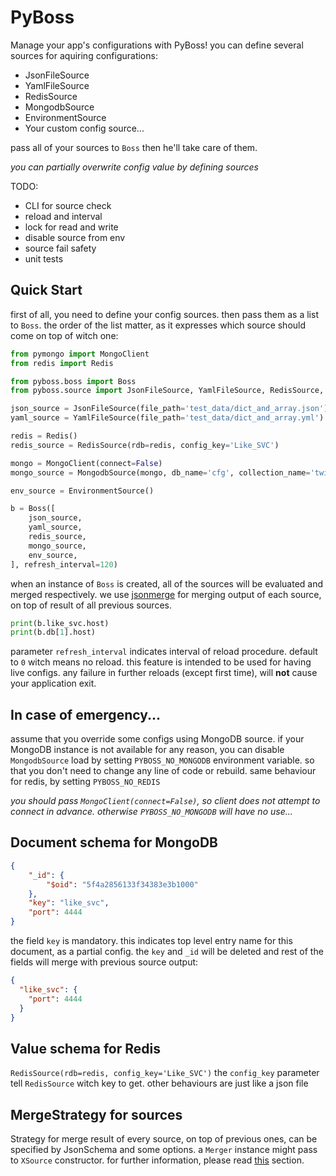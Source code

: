 # PyBoss

Manage your app's configurations with PyBoss! you can define several sources for aquiring configurations:

* JsonFileSource
* YamlFileSource
* RedisSource
* MongodbSource
* EnvironmentSource
* Your custom config source...

pass all of your sources to `Boss` then he'll take care of them. 

*you can partially overwrite config value by defining sources*

TODO:
* CLI for source check
* reload and interval
* lock for read and write
* disable source from env
* source fail safety
* unit tests

## Quick Start

first of all, you need to define your config sources. then pass them as a list to `Boss`. the order of the list matter,
as it expresses which source should come on top of witch one:

```python
from pymongo import MongoClient
from redis import Redis

from pyboss.boss import Boss
from pyboss.source import JsonFileSource, YamlFileSource, RedisSource, EnvironmentSource, MongodbSource

json_source = JsonFileSource(file_path='test_data/dict_and_array.json')
yaml_source = YamlFileSource(file_path='test_data/dict_and_array.yml')

redis = Redis()
redis_source = RedisSource(rdb=redis, config_key='Like_SVC')

mongo = MongoClient(connect=False)
mongo_source = MongodbSource(mongo, db_name='cfg', collection_name='twitter')

env_source = EnvironmentSource()

b = Boss([
    json_source,
    yaml_source,
    redis_source,
    mongo_source,
    env_source,
], refresh_interval=120)
```

when an instance of `Boss` is created, all of the sources will be evaluated and merged respectively.
we use [jsonmerge](https://pypi.org/project/jsonmerge/) for merging output of each source, on top of
result of all previous sources.

```python
print(b.like_svc.host)
print(b.db[1].host)
```

parameter `refresh_interval` indicates interval of reload procedure. default to `0` witch means no 
reload. this feature is intended to be used for having live configs. any failure in further reloads
(except first time), will **not** cause your application exit. 


## In case of emergency...

assume that you override some configs using MongoDB source. if your MongoDB instance is not available
for any reason, you can disable `MongodbSource` load by setting `PYBOSS_NO_MONGODB` environment variable.
so that you don't need to change any line of code or rebuild. same behaviour for redis, by setting `PYBOSS_NO_REDIS`

*you should pass `MongoClient(connect=False)`, so client does not attempt to connect in advance. otherwise `PYBOSS_NO_MONGODB` will have no use...*


## Document schema for MongoDB

```json
{
    "_id": {
        "$oid": "5f4a2856133f34383e3b1000"
    },
    "key": "like_svc",
    "port": 4444
}
```

the field `key` is mandatory. this indicates top level entry name for this document, as a partial config.
the `key` and `_id` will be deleted and rest of the fields will merge with previous source output:

```json
{
  "like_svc": {
    "port": 4444
  }
}
```


## Value schema for Redis

`RedisSource(rdb=redis, config_key='Like_SVC')` the `config_key` parameter tell `RedisSource` witch key to get.
other behaviours are just like a json file


## MergeStrategy for sources

Strategy for merge result of every source, on top of previous ones, can be specified by JsonSchema and some options.
a `Merger` instance might pass to `XSource` constructor. for further information, please read 
[this](https://github.com/avian2/jsonmerge#merge-strategies) section.
